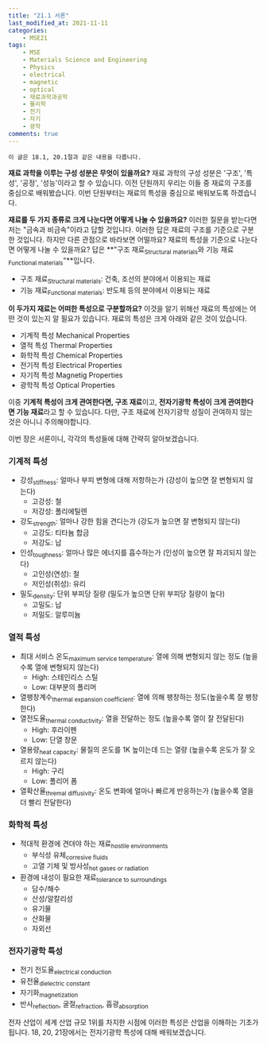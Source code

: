 ```yaml
---
title: "21.1 서론"
last_modified_at: 2021-11-11
categories:
    - MSE21
tags:
    - MSE
    - Materials Science and Engineering
    - Physics
    - electrical
    - magnetic
    - optical
    - 재료과학과공학
    - 물리학
    - 전기
    - 자기
    - 광학
comments: true
---
```


```
이 글은 18.1, 20.1절과 같은 내용을 다룹니다.
```

**재료 과학을 이루는 구성 성분은 무엇이 있을까요?** 재료 과학의 구성 성분은 '구조', '특성', '공정', '성능'이라고 할 수 있습니다. 
이전 단원까지 우리는 이들 중 재료의 구조를 중심으로 배워봤습니다. 이번 단원부터는 재료의 특성을 중심으로 배워보도록 하겠습니다.

**재료를 두 가지 종류로 크게 나눈다면 어떻게 나눌 수 있을까요?** 이러한 질문을 받는다면 저는 "금속과 비금속"이라고 답할 것입니다. 이러한 답은 재료의 구조를 기준으로 구분한 것입니다. 하지만 다른 관점으로 바라보면 어떨까요? 재료의 특성을 기준으로 나눈다면 어떻게 나눌 수 있을까요? 답은 **"구조 재료<sub>Structural materials</sub>와 기능 재료<sub>Functional materials</sub>"**입니다.

 - 구조 재료<sub>Structural materials</sub>: 건축, 조선의 분야에서 이용되는 재료
 - 기능 재료<sub>Functional materials</sub>: 반도체 등의 분야에서 이용되는 재료

**이 두가지 재료는 어떠한 특성으로 구분할까요?** 이것을 알기 위해선 재료의 특성에는 어떤 것이 있는지 알 필요가 있습니다. 재료의 특성은 크게 아래와 같은 것이 있습니다.

- 기계적 특성 Mechanical Properties
- 열적 특성 Thermal Properties
- 화학적 특성 Chemical Properties
- 전기적 특성 Electrical Properties
- 자기적 특성 Magnetig Properties
- 광학적 특성 Optical Properties

이중 **기계적 특성이 크게 관여한다면, 구조 재료**이고, **전자기광학 특성이 크게 관여한다면 기능 재료**라고 할 수 있습니다. 다만, 구조 재료에 전자기광학 성질이 관여하지 않는것은 아니니 주의해야합니다.

이번 장은 서론이니, 각각의 특성들에 대해 간략히 알아보겠습니다.

<h3>기계적 특성</h3>

- 강성<sub>stiffness</sub>: 얼마나 부피 변형에 대해 저항하는가 (강성이 높으면 잘 변형되지 않는다)
    - 고강성: 철
    - 저강성: 폴리에틸렌
- 강도<sub>strength</sub>: 얼마나 강한 힘을 견디는가 (강도가 높으면 잘 변형되지 않는다)
    - 고강도: 티타늄 합금
    - 저강도: 납
- 인성<sub>toughness</sub>: 얼마나 많은 에너지를 흡수하는가 (인성이 높으면 잘 파괴되지 않는다)
    - 고인성(연성): 철
    - 저인성(취성): 유리
- 밀도<sub>density</sub>: 단위 부피당 질량 (밀도가 높으면 단위 부피당 질량이 높다)
    - 고밀도: 납
    - 저밀도: 알루미늄

<h3>열적 특성</h3>

- 최대 서비스 온도<sub>maximum service temperature</sub>: 열에 의해 변형되지 않는 정도 (높을수록 열에 변형되지 않는다)
    - High: 스테인리스 스틸
    - Low: 대부분의 폴리머
- 열팽창계수<sub>thermal expansion coefficient</sub>: 열에 의해 팽창하는 정도(높을수록 잘 팽창한다)
- 열전도율<sub>thermal conductivity</sub>: 열을 전달하는 정도 (높을수록 열이 잘 전달된다)
    - High: 후라이펜
    - Low: 단열 창문
- 열용량<sub>heat capacity</sub>: 물질의 온도를 1K 높이는데 드는 열량 (높을수록 온도가 잘 오르지 않는다)
    - High: 구리
    - Low: 폴리어 폼
- 열확산율<sub>thremal diffusivity</sub>: 온도 변화에 얼마나 빠르게 반응하는가 (높을수록 열을 더 빨리 전달한다)

<h3>화학적 특성</h3>

- 적대적 환경에 견뎌야 하는 재료<sub>hostile environments</sub>
    - 부식성 유체<sub>corresive fluids</sub>
    - 고열 기체 및 방사성<sub>hot gases or radiation</sub>
- 환경에 내성이 필요한 재료<sub>tolerance to surroundings</sub>
    - 담수/해수
    - 산성/알칼리성
    - 유기물
    - 산화물
    - 자외선

<h3>전자기광학 특성</h3>

- 전기 전도율<sub>electrical conduction</sub>
- 유전율<sub>dielectric constant</sub>
- 자기화<sub>magnetization</sub>
- 반사<sub>reflection</sub>, 굴절<sub>refraction</sub>, 흡광<sub>absorption</sub>

전자 산업이 세계 산업 규모 1위를 차지한 시점에 이러한 특성은 산업을 이해하는 기초가 됩니다. 18, 20, 21장에서는 전자기광학 특성에 대해 배워보겠습니다.